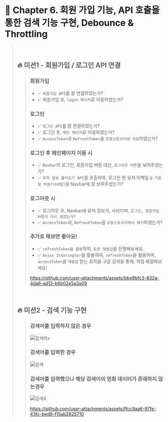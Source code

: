 <br>

# 📝 Chapter 6. 회원 가입 기능, API 호출을 통한 검색 기능 구현, Debounce & Throttling
>
><br>
>
> ## 🔥 미션1 - 회원가입 / 로그인 API 연결
> > ### 회원가입
> > - ✅ `회원가입 API`를 잘 연결하였는가?
> > - ✅ 회원가입 후, `login 페이지`로 이동하였는가? 
> > ### 로그인
> > - ✅ `로그인 API`를 잘 연결하였는가?
> > - ✅ 로그인 후, `메인 페이지`로 이동하였는가?
> > - ✅ `AccessToken`과 `RefreshToken`을 `로컬스토리지에 저장`하였는가?
> >
> > ### 로그인 후 메인페이지 이동 시
> > - ✅ `Navbar`의 로그인, 회원가입 버튼 대신, `로그아웃 버튼`을 보여주었는가?
> > - ✅ `유저 정보 불러오기 API`를 호출하여, 로그인 한 유저 이메일 `@ 기준 앞 부분(닉네임)`을 Navbar에 잘 보여주었는가?
> > 
> > ### 로그아웃 시
> > - ✅ 로그아웃 후, Navbar에 유저 정보가, 사라지며, `로그인, 회원가입 버튼이 다시 생겼는가?`
> > - ✅ `AccessToken`과, `RefreshToken`을 `로컬스토리지에서 제거`하였는가?
> > ### 추가로 해보면 좋아요!
> > - ✅  `refreshToken을 활용`하여, `토큰 재발급`을 진행해보세요.
> > - ✅ `Axios Interceptor`를 활용하여, `refreshToken`을 활용하여, `accessToken`을 `재발급` 받는 로직을 구글 검색을 통해, 직접 해결해보세요!
> >
> > https://github.com/user-attachments/assets/bbe8bfc3-832a-4da6-ad13-b6b02e5a3a09
> <br>
> 
> ## 🔥 미션2 - 검색 기능 구현
> > ### 검색어를 입력하지 않은 경우
> > ![검색어x](https://github.com/user-attachments/assets/b4b0c91c-2257-45c6-84a0-60d7e8e0c337)
> >
> > ### 검색어를 입력한 경우
> > ![검색](https://github.com/user-attachments/assets/4f170b4f-38ba-43b2-b3c0-8ca8f697eca1)
> >
> > ### 검색어를 입력했으나 해당 검색어의 영화 데이터가 존재하지 않는경우
> >![검색X](https://github.com/user-attachments/assets/75559059-cebc-4080-8b4f-886bbed6f9bb)
> >
> > https://github.com/user-attachments/assets/ffcc9aa6-97fe-43fc-bed9-f15ab2825710
> >
<br>
